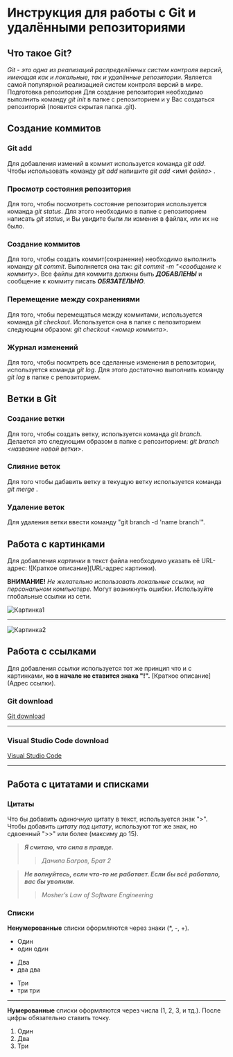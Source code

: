 # Инструкция для работы с Git и удалёнными репозиториями

## Что такое Git?

*Git - это одна из реализаций распределённых систем контроля версий, имеющая как и локальные, так и удалённые репозитории.* Является самой популярной реализацией систем контроля версий в мире.
Подготовка репозитория
Для создание репозитория необходимо выполнить команду *git init*  в папке с репозиторием и у Вас создаться репозиторий (появится скрытая папка .git).

## Создание коммитов

### Git add
Для добавления измений в коммит используется команда *git add*. Чтобы использовать команду *git add* напишите *git add <имя файла>* .

### Просмотр состояния репозитория
Для того, чтобы посмотреть состояние репозитория используется команда *git status*. Для этого необходимо в папке с репозиторием написать *git status*, и Вы увидите были ли измения в файлах, или их не было.

### Создание коммитов
Для того, чтобы создать коммит(сохранение) необходимо выполнить команду *git commit*. Выполняется она так: *git commit -m "<сообщение к коммиту>*. Все файлы для коммита должны быть ***ДОБАВЛЕНЫ*** и сообщение к коммиту писать ***ОБЯЗАТЕЛЬНО***.

### Перемещение между сохранениями
Для того, чтобы перемещаться между коммитами, используется команда *git checkout*. Используется она в папке с пепозиторием следующим образом: *git checkout <номер коммита>*.

### Журнал изменений
Для того, чтобы посмтреть все сделанные изменения в репозитории, используется команда *git log*. Для этого достаточно выполнить команду *git log* в папке с репозиторием.

## Ветки в Git

### Создание ветки

Для того, чтобы создать ветку, используется команда *git branch*. Делается это следующим образом в папке с репозиторием: *git branch <название новой ветки>*.

### Слияние веток

Для того чтобы дабавить ветку в текущую ветку используется команда *git merge <name branch>*.

### Удаление веток
Для удаления ветки ввести команду "git branch -d 'name branch'".

## Работа с картинками
Для добавления *картинки* в текст файла необходимо указать её URL-адрес:
![Краткое описание](URL-адрес картинки).

**ВНИМАНИЕ!** 
*Не желательно использовать локальные ссылки, на персональном компьютере.* Могут возникнуть ошибки. Используйте глобальные ссылки из сети.

![Картинка1](https://vsegda-pomnim.com/uploads/posts/2022-04/1649125518_122-vsegda-pomnim-com-p-krasivie-vidi-prirodi-foto-147.jpg)

---

![Картинка2](https://vsegda-pomnim.com/uploads/posts/2022-04/1649135254_99-vsegda-pomnim-com-p-peizazhi-prirodi-rossii-foto-111.jpg)

## Работа с ссылками
Для добавления *ссылки* используется тот же принцип что и с картинками, **но в начале не ставится знака "!".** [Краткое описание](Адрес ссылки).

### Git download
[Git download](https://git-scm.com/download/win)

---

### Visual Studio Code download
[Visual Studio Code](https://code.visualstudio.com/download)

---

## Работа с цитатами и списками
### Цитаты
Что бы добавить *одиночную* цитату в текст, используется знак ">".
Чтобы добавить *цитату под цитату*, используют тот же знак, но сдвоенный ">>" или более (максиму до 15).

> ***Я считаю, что сила в правде.***
>> *Данила Багров, Брат 2*

> ***Не волнуйтесь, если что-то не работает. Если бы всё работало, вас бы уволили.***
>> *Mosher’s Law of Software Engineering*

### Списки
**Ненумерованные** списки оформляются через знаки (*, -, +).

* Один
* один один

- Два
- два два

+ Три
+ три три

---

**Нумерованные** списки оформляются через числа (1, 2, 3, и тд.). После цифры обязательно ставить точку.

1. Один
2. Два
3. Три